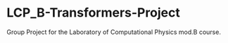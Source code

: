 # LCP_B-Transformers-Project
Group Project for the Laboratory of Computational Physics mod.B course.
